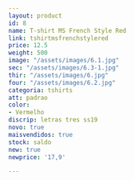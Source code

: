 ```yaml
---
layout: product
id: 8
name: T-shirt MS French Style Red
link: tshirtmsfrenchstylered
price: 12.5
weight: 500
image: "/assets/images/6.1.jpg"
sec: "/assets/images/6.3-1.jpg"
thir: "/assets/images/6.jpg"
four: "/assets/images/6.2.jpg"
categoria: tshirts
att: padrao
color:
- Vermelho
discrip: letras tres ss19
novo: true
maisvendidos: true
stock: saldo
new: true
newprice: '17,9'

---
```

